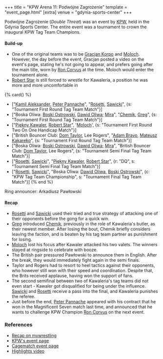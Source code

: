 +++
title = "KPW Arena 11: Podwójne Zagrożenie"
template = "event_page.html"
[extra]
venue = "gdynia-sports-center"
+++

Podwójne Zagrożenie (_Double Threat_) was an event by [KPW](@/o/kpw.md), held in the Gdynia Sports Center. The entire event was a tournament to crown the inaugural KPW Tag Team Champions.


#### Build-up

* One of the original teams was to be [Gracjan Korpo](@/w/gracjan-korpo.md) and [Moloch](@/w/moloch.md). However, the day before the event, Gracjan posted a video on the event's page, stating he's not going to appear, and prefers going after the main title, worn by [Ron Corvus](@/w/ron-corvus.md) at the time. Moloch would enter the tournament alone.
* [Robert Star](@/w/robert-star.md) is still forced to wrestle for Kawaleria, a position he was more and more uncomfortable in

{% card() %}
- ["[Kamil Aleksander](@/w/kamil-aleksander.md), [Peter Pannache](@/w/peter-pannache.md)",
  "[Rosetti](@/w/rosetti.md), [Sawicki](@/w/sawicki.md)", {s: "Tournament First Round
      Tag Team Match"}]
- ["Boska Oliwa: [Boski Ostrowski](@/w/ostrowski.md), [Dawid Oliwa](@/w/dawid-oliwa.md);
    [Mira](@/w/mira.md)", "[Chemik](@/w/chemik.md), [Greg](@/w/greg.md)", {s: "Tournament
      First Round Tag Team Match"}]
- ["[Piękny Kawaler](@/w/piekny-kawaler.md), [Robert Star](@/w/robert-star.md)", '[Moloch](@/w/moloch.md)',
  {s: "Tournament First Round Two On One Handicap Match"}]
- ["British Bouncer Club: [Dom Taylor](@/w/dom-taylor.md), Lee Rogers", "[Adam Bravo](@/w/adam-bravo.md),
    [Mateusz Kakareko](@/w/mateusz-kowalski.md)", {s: "Tournament First Round Tag
      Team Match"}]
- ["Boska Oliwa: [Boski Ostrowski](@/w/ostrowski.md), [Dawid Oliwa](@/w/dawid-oliwa.md);
    [Mira](@/w/mira.md)", "British Bouncer Club: [Dom Taylor](@/w/dom-taylor.md),
    Lee Rogers", {s: "Tournament Semi Final Tag Team Match"}]
- ["[Rosetti](@/w/rosetti.md), [Sawicki](@/w/sawicki.md)", "[Piękny Kawaler](@/w/piekny-kawaler.md),
    [Robert Star](@/w/robert-star.md)", {r: "DQ", s: "Tournament Semi Final Tag Team
      Match"}]
- ["[Rosetti](@/w/rosetti.md), [Sawicki](@/w/sawicki.md)", "Boska Oliwa: [Dawid Oliwa](@/w/dawid-oliwa.md),
    [Boski Ostrowski](@/w/ostrowski.md)", {c: "KPW Tag Team Championship", s: "Tournament
      Final Tag Team Match"}]
{% end %}

Ring announcer: Arkadiusz Pawłowski

#### Recap

* [Rosetti](@/w/rosetti.md) and [Sawicki](@/w/sawicki.md) used their tried and true strategy of attacking one of their opponents before the gong for a quick win.
* [Greg](@/w/greg.md) introduced [Chemik](@/w/chemik.md), previously in the role of Kawaleria's butler, as their newest member. After losing the bout, Chemik briefly considers leaving the faction, and is beaten by his tag team partner as punishment for losing.
* [Moloch](@/w/moloch.md) lost his focus after Kawaler attacked his two valets. The winners stayed at ringside to celebrate with booze.
* The British pair pressured Pawłowski to announce them in English. After the break, they would immediately fight again in the semi finals.
* Taylor and Rogers had to resort to heel tactics against their opponents, who however still won with their speed and coordination. Despite that, the Brits received applause, having won the support of fans.
* The second semifinal between two of Kawaleria's tag teams did not even start - Kawaler got disqualified for being under the influence. [Sawicki](@/w/sawicki.md) and [Rosetti](@/w/rosetti.md) receive a pass into the final, and Kawaleria punishes the referee.
* Just before the end, [Peter Pannache](@/w/peter-pannache.md) appeared with his contract that he won in the Magnificent Seven match last time, and announced that he wants to challenge KPW Champion [Ron Corvus](@/w/ron-corvus.md) on the next event.

### References

* [Recap on mywrestling](https://mywrestling.com.pl/kpw-arena-11-podwojne-zagrozenie-relacja/)
* [KPW's event page](https://kpwrestling.pl/events/kpw-arena-11/)
* [Cagematch event page](https://www.cagematch.net/?id=1&nr=215484)
* [Highlights video](https://www.youtube.com/watch?v=JA-12gIh7Uw)
